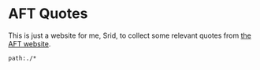 # AFT Quotes

This is just a website for me, Srid, to collect some relevant quotes from [the AFT website](https://actualfreedom.com.au/). 

```query
path:./*
```


